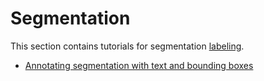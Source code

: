 # Segmentation

This section contains tutorials for segmentation [labeling](../howtos/layers/labels). 

* [Annotating segmentation with text and bounding boxes](annotate_segmentation)
